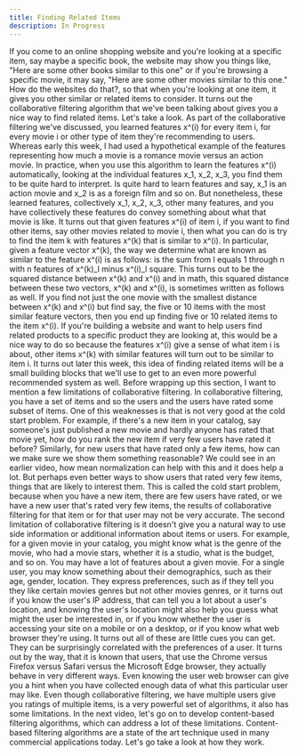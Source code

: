 ```yaml
---
title: Finding Related Items
description: In Progress
---
```


If you come to an online shopping website and you're looking at a specific item, say maybe a specific book, the website may show you things like, "Here are some other books similar to this one" or if you're browsing a specific movie, it may say, "Here are some other movies similar to this one." How do the websites do that?, so that when you're looking at one item, it gives you other similar or related items to consider. It turns out the collaborative filtering algorithm that we've been talking about gives you a nice way to find related items. Let's take a look. As part of the collaborative filtering we've discussed, you learned features x^(i) for every item i, for every movie i or other type of item they're recommending to users. Whereas early this week, I had used a hypothetical example of the features representing how much a movie is a romance movie versus an action movie. In practice, when you use this algorithm to learn the features x^(i) automatically, looking at the individual features x_1, x_2, x_3, you find them to be quite hard to interpret. Is quite hard to learn features and say, x_1 is an action movie and x_2 is as a foreign film and so on. But nonetheless, these learned features, collectively x_1, x_2, x_3, other many features, and you have collectively these features do convey something about what that movie is like. It turns out that given features x^(i) of item i, if you want to find other items, say other movies related to movie i, then what you can do is try to find the item k with features x^(k) that is similar to x^(i). In particular, given a feature vector x^(k), the way we determine what are known as similar to the feature x^(i) is as follows: is the sum from l equals 1 through n with n features of x^(k)_l minus x^(i)_l square. This turns out to be the squared distance between x^(k) and x^(i) and in math, this squared distance between these two vectors, x^(k) and x^(i), is sometimes written as follows as well. If you find not just the one movie with the smallest distance between x^(k) and x^(i) but find say, the five or 10 items with the most similar feature vectors, then you end up finding five or 10 related items to the item x^(i). If you're building a website and want to help users find related products to a specific product they are looking at, this would be a nice way to do so because the features x^(i) give a sense of what item i is about, other items x^(k) with similar features will turn out to be similar to item i. It turns out later this week, this idea of finding related items will be a small building blocks that we'll use to get to an even more powerful recommended system as well. Before wrapping up this section, I want to mention a few limitations of collaborative filtering. In collaborative filtering, you have a set of items and so the users and the users have rated some subset of items. One of this weaknesses is that is not very good at the cold start problem. For example, if there's a new item in your catalog, say someone's just published a new movie and hardly anyone has rated that movie yet, how do you rank the new item if very few users have rated it before? Similarly, for new users that have rated only a few items, how can we make sure we show them something reasonable? We could see in an earlier video, how mean normalization can help with this and it does help a lot. But perhaps even better ways to show users that rated very few items, things that are likely to interest them. This is called the cold start problem, because when you have a new item, there are few users have rated, or we have a new user that's rated very few items, the results of collaborative filtering for that item or for that user may not be very accurate. The second limitation of collaborative filtering is it doesn't give you a natural way to use side information or additional information about items or users. For example, for a given movie in your catalog, you might know what is the genre of the movie, who had a movie stars, whether it is a studio, what is the budget, and so on. You may have a lot of features about a given movie. For a single user, you may know something about their demographics, such as their age, gender, location. They express preferences, such as if they tell you they like certain movies genres but not other movies genres, or it turns out if you know the user's IP address, that can tell you a lot about a user's location, and knowing the user's location might also help you guess what might the user be interested in, or if you know whether the user is accessing your site on a mobile or on a desktop, or if you know what web browser they're using. It turns out all of these are little cues you can get. They can be surprisingly correlated with the preferences of a user. It turns out by the way, that it is known that users, that use the Chrome versus Firefox versus Safari versus the Microsoft Edge browser, they actually behave in very different ways. Even knowing the user web browser can give you a hint when you have collected enough data of what this particular user may like. Even though collaborative filtering, we have multiple users give you ratings of multiple items, is a very powerful set of algorithms, it also has some limitations. In the next video, let's go on to develop content-based filtering algorithms, which can address a lot of these limitations. Content-based filtering algorithms are a state of the art technique used in many commercial applications today. Let's go take a look at how they work.